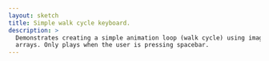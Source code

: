 ```yaml
---
layout: sketch
title: Simple walk cycle keyboard.
description: > 
  Demonstrates creating a simple animation loop (walk cycle) using images and
  arrays. Only plays when the user is pressing spacebar.
---
```

